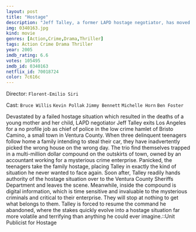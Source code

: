 ```yaml
---
layout: post
title: "Hostage"
description: "Jeff Talley, a former LAPD hostage negotiator, has moved himself away from his failed career outside of Los Angeles, and away from his wife and daughter when three perpetrators move in on an unsuspecting family. But the family's father has a secret which might compromise his kin, and one of the criminals is about to jump over the edge. Jeff Talley has to get everybody to survive the night......if he can..."
img: 0340163.jpg
kind: movie
genres: [Action,Crime,Drama,Thriller]
tags: Action Crime Drama Thriller 
year: 2005
imdb_rating: 6.6
votes: 105495
imdb_id: 0340163
netflix_id: 70018724
color: 7c616c
---
```

Director: `Florent-Emilio Siri`  

Cast: `Bruce Willis` `Kevin Pollak` `Jimmy Bennett` `Michelle Horn` `Ben Foster` 

Devastated by a failed hostage situation which resulted in the deaths of a young mother and her child, LAPD negotiator Jeff Talley exits Los Angeles for a no profile job as chief of police in the low crime hamlet of Bristo Camino, a small town in Ventura County. When three delinquent teenagers follow home a family intending to steal their car, they have inadvertently picked the wrong house on the wrong day. The trio find themselves trapped in a multi-million dollar compound on the outskirts of town, owned by an accountant working for a mysterious crime enterprise. Panicked, the teenagers take the family hostage, placing Talley in exactly the kind of situation he never wanted to face again. Soon after, Talley readily hands authority of the hostage situation over to the Ventura County Sheriffs Department and leaves the scene. Meanwhile, inside the compound is digital information, which is time sensitive and invaluable to the mysterious criminals and critical to their enterprise. They will stop at nothing to get what belongs to them. Talley is forced to resume the command he abandoned, where the stakes quickly evolve into a hostage situation far more volatile and terrifying than anything he could ever imagine.::Unit Publicist for Hostage